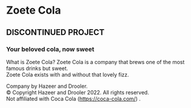 # Zoete Cola

## DISCONTINUED PROJECT

### Your beloved cola, now sweet

What is Zoete Cola? Zoete Cola is a company that brews one of the most famous drinks but sweet.<br>
Zoete Cola exists with and without that lovely fizz.<br>

Company by Hazeer and Drooler.<br>
© Copyright Hazeer and Drooler 2022. All rights reserved.<br>
Not affiliated with Coca Cola (https://coca-cola.com/) .<br>
